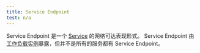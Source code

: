 ```yaml
---
title: Service Endpoint
test: n/a
---
```


Service Endpoint 是一个 [Service](/zh/docs/reference/glossary/#service) 的网络可达表现形式。
Service Endpoint 由[工作负载实例](/zh/docs/reference/glossary/#workload-instance)暴露，但并不是所有的服务都有 Service Endpoint。
